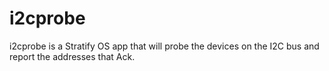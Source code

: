 # i2cprobe
i2cprobe is a Stratify OS app that will probe the devices on the I2C bus and report the addresses that Ack.
